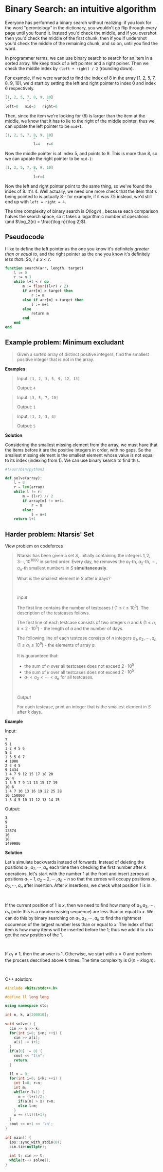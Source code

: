 # Binary Search: an intuitive algorithm

Everyone has performed a binary search without realizing: if you look for the word "gerontology" in the dictionary, you wouldn't go flip through every page until you found it. Instead you'd check the middle, and if you overshot then you'd check the middle of the first chunk, then if you if undershot you'd check the middle of the remaining chunk, and so on, until you find the word.

In programmer terms, we can use binary search to search for an item in a sorted array.
We keep track of a left pointer and a right poiner. Then we check the middle index by `(left + right) / 2` (rounding down).

For example, if we were wanted to find the index of 8 in the array [1, 2, 5, 7, 8, 9, 10], we'd start by setting the left and right pointer to index 0 and index 6 respectively.

```py
[1, 2, 5, 7, 8, 9, 10]
 ^        ^        ^
left=0   mid=3   right=6
```

Then, since the item we're looking for (8) is larger than the item at the middle, we know that it has to lie to the right of the middle pointer, thus we can update the left pointer to be `mid+1`.
```py
[1, 2, 5, 7, 8, 9, 10]
             ^     ^
             l=4   r=6
```
Now the middle pointer is at index 5, and points to 9. This is more than 8, so we can update the right pointer to be `mid-1`:
```py
[1, 2, 5, 7, 8, 9, 10]
             ^
             l=r=4
```
Now the left and right pointer point to the same thing, so we've found the index of 8: it's 4. Well actually, we need one more check that the item that's being pointed to is actually 8 - for example, if it was 7.5 instead, we'd still end up with `left = right = 4`.

The time complexity of binary search is $O(\log n)$ , because each comparison halves the search space, so it takes a logarithmic number of operations (and $\log_2(n) = \frac{\log n}{\log 2}$).
## Pseudocode

I like to define the left pointer as the one you know it's definitely *greater than or equal to*, and the right pointer as the one you know it's definitely *less than*. So, $l \leq x \lt r$.

```ocaml
function search(arr, length, target)
    l := 0
    r := n-1
    while l+1 < r do
        m := floor((l+r) / 2)
        if arr[m] > target then
            r := m
        else if arr[m] < target then
            l := m+1
        else
            return m
        end
    end
end
```

## Example problem: Minimum excludant

> Given a sorted array of distinct positive integers, find the smallest positive integer that is not in the array.

**Examples**

> Input: `[1, 2, 3, 5, 9, 12, 13]` <CopyButton text='[1, 2, 3, 5, 9, 12, 13]'/>
>
> Output: `4`

> Input: `[3, 5, 7, 10]` <CopyButton text='[3, 5, 7, 10]'/>
>
> Output: `1`

> Input: `[1, 2, 3, 4]` <CopyButton text='[1, 2, 3, 4]'/>
>
> Output: `5`

**Solution**

<Spoiler>

Considering the smallest missing element from the array, we must have that the items before it are the positive integers in order, with no gaps. So the smallest missing element is the smallest element whose value is not equal to its index (indexing from 1). We can use binary search to find this.

```py
#!/usr/bin/python3

def solve(array):
    l = 0
    r = len(array)
    while l != r:
        m = (l+r) // 2
        if array[m] != m+1:
            r = m
        else:
            l = m+1
    return l+1
```
</Spoiler>

## Harder problem: Ntarsis' Set

<ProminentLink href="https://codeforces.com/contest/1853/problem/C">View problem on codeforces</ProminentLink>

> Ntarsis has been given a set $S$, initially containing the integers $1, 2, 3 \cdots, 10^{1000}$ in sorted order. Every day, he removes the $a_1$-th, $a_2$-th, $\cdots$, $a_n$-th smallest numbers in $S$ **simultaneously**.
>
> What is the smallest element in $S$ after $k$ days?
>
> <br/>
>
> *Input*
>
> The first line contains the number of testcases $t \;(1 \leq t \leq 10^5)$. The description of the testcases follows.
>
> The first line of each testcase consists of two integers $n$ and $k$ ($1 \leq n, k \leq 2 \cdot 10^5$) - the length of $a$ and the number of days.
>
> The following line of each testcase consists of $n$ integers $a_1, a_2, \cdots, a_n$ ($1 \leq a_i \leq 10^9$) - the elements of array $a$.
>
> It is guaranteed that:
>
> - the sum of $n$ over all testcases does not exceed $2 \cdot 10^5$
> - the sum of $k$ over all testcases does not exceed $2 \cdot 10^5$
> - $a_1 \lt a_2 \lt \cdots \lt a_n$ for all testcases.
>
> <br/>
>
> *Output*
>
> For each testcase, print an integer that is the smallest element in $S$ after $k$ days.
>
>

**Example**

<CopyButton text="7\n5 1\n1 2 4 5 6\n5 3\n1 3 5 6 7\n4 1000\n2 3 4 5\n9 1434\n1 4 7 9 12 15 17 18 20\n10 4\n1 3 5 7 9 11 13 15 17 19\n10 6\n1 4 7 10 13 16 19 22 25 28\n10 150000\n1 3 4 5 10 11 12 13 14 15\n">Input:</CopyButton>

```
7
5 1
1 2 4 5 6
5 3
1 3 5 6 7
4 1000
2 3 4 5
9 1434
1 4 7 9 12 15 17 18 20
10 4
1 3 5 7 9 11 13 15 17 19
10 6
1 4 7 10 13 16 19 22 25 28
10 150000
1 3 4 5 10 11 12 13 14 15
```

<CopyButton text="3\n9\n1\n12874\n16\n18\n1\n">Output:</CopyButton>

```
3
9
1
12874
16
18
1499986
```

**Solution**
<Spoiler>

Let's simulate backwards instead of forwards. Instead of deleting the positions $a_1, a_2, \cdots, a_n$ each time then checking the first number after $k$ operations, let's start with the number $1$ at the front and insert zeroes at positions $a_1 - 1, a_2 - 2, \cdots, a_n - n$ so that the zeroes will occupy positions $a_1, a_2, \cdots, a_n$ after insertion. After $k$ insertions, we check what position $1$ is in.

<br/>

If the current position of $1$ is $x$, then we need to find how many of $a_1, a_2, \cdots, a_n$ (note this is a nondecreasing sequence) are less than or equal to $x$. We can do this by binary searching on $a_1, a_2, \cdots, a_n$ to find the rightmost occurence of the largest number less than or equal to $x$. The index of that item is how many items will be inserted before the 1; thus we add it to $x$ to get the new position of the 1.

<br/>

If $a_1 \neq 1$, then the answer is 1. Otherwise, we start with $x=0$ and perform the process described above $k$ times. The time complexity is $O(n + k \log n)$.

<br/>

C++ solution:

```c++
#include <bits/stdc++.h>

#define ll long long

using namespace std;
 
int n, k, a[200010];
 
void solve() {
  cin >> n >> k;
  for(int i=0; i<n; ++i) {
    cin >> a[i];
    a[i] -= i+1;
  }
  if(a[0] != 0) {
    cout << "1\n";
    return;
  }
 
  ll x = 0;
  for(int i=0; i<k; ++i) {
    int l=0, r=n;
    int m;
    while(r-l>1) {
      m = (l+r)/2;
      if(a[m] > x) r=m;
      else l=m;
    }
    x += (ll)(l+1);
  }
  cout << x+1 << '\n';
}
 
int main() {
  ios::sync_with_stdio(0);
  cin.tie(nullptr);
 
  int t; cin >> t;
  while(t--) solve();
}
```
</Spoiler>